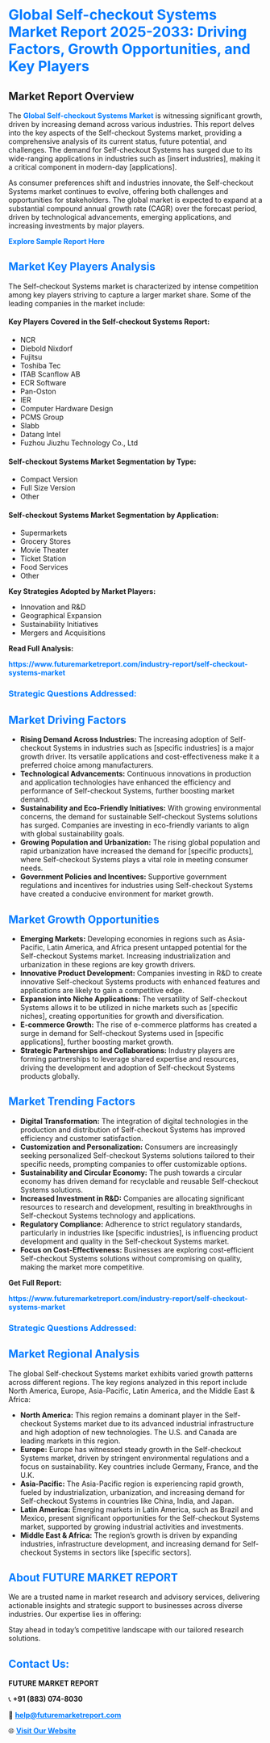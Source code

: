 <h1 style="color: #007BFF;">Global Self-checkout Systems Market Report 2025-2033: Driving Factors, Growth Opportunities, and Key Players</h1>

<section id="overview">
<h2>Market Report Overview</h2>
<p>The <a href="https://www.futuremarketreport.com/industry-report/self-checkout-systems-market" style="color: #007BFF; text-decoration: none;"><strong>Global Self-checkout Systems Market</strong></a> is witnessing significant growth, driven by increasing demand across various industries. This report delves into the key aspects of the Self-checkout Systems market, providing a comprehensive analysis of its current status, future potential, and challenges. The demand for Self-checkout Systems has surged due to its wide-ranging applications in industries such as [insert industries], making it a critical component in modern-day [applications].</p>
<p>As consumer preferences shift and industries innovate, the Self-checkout Systems market continues to evolve, offering both challenges and opportunities for stakeholders. The global market is expected to expand at a substantial compound annual growth rate (CAGR) over the forecast period, driven by technological advancements, emerging applications, and increasing investments by major players.</p>
</section>

<section id="overview">
<p><a href="https://www.futuremarketreport.com/request-sample/reportId=92806" style="color: #007BFF; text-decoration: none;"><strong>Explore Sample Report Here</strong></a></p>
</section>

<section id="key-players">
<h2 style="color: #007BFF;">Market Key Players Analysis</h2>
<p>The Self-checkout Systems market is characterized by intense competition among key players striving to capture a larger market share. Some of the leading companies in the market include:</p>
<h4>Key Players Covered in the Self-checkout Systems Report:</h4>
<ul><li>NCR</li><li>Diebold Nixdorf</li><li>Fujitsu</li><li>Toshiba Tec</li><li>ITAB Scanflow AB</li><li>ECR Software</li><li>Pan-Oston</li><li>IER</li><li>Computer Hardware Design</li><li>PCMS Group</li><li>Slabb</li><li>Datang Intel</li><li>Fuzhou Jiuzhu Technology Co., Ltd</li></ul>
<h4>Self-checkout Systems Market Segmentation by Type:</h4>
<ul><li>Compact Version</li><li>Full Size Version</li><li>Other</li></ul>

<h4>Self-checkout Systems Market Segmentation by Application:</h4>
<ul><li>Supermarkets</li><li>Grocery Stores</li><li>Movie Theater</li><li>Ticket Station</li><li>Food Services</li><li>Other</li></ul>
<p><strong>Key Strategies Adopted by Market Players:</strong></p>
<ul>
<li>Innovation and R&D</li>
<li>Geographical Expansion</li>
<li>Sustainability Initiatives</li>
<li>Mergers and Acquisitions</li>
</ul>
</section>

<section>
<p><strong>Read Full Analysis: </strong></p><a href="https://www.futuremarketreport.com/industry-report/self-checkout-systems-market" style="color: #007BFF; text-decoration: none;"><strong>https://www.futuremarketreport.com/industry-report/self-checkout-systems-market</strong></a>
<h3 style="color: #007BFF;">Strategic Questions Addressed:</h3>
</section>

<section id="driving-factors">
<h2 style="color: #007BFF;">Market Driving Factors</h2>
<ul>
<li><strong>Rising Demand Across Industries:</strong> The increasing adoption of Self-checkout Systems in industries such as [specific industries] is a major growth driver. Its versatile applications and cost-effectiveness make it a preferred choice among manufacturers.</li>
<li><strong>Technological Advancements:</strong> Continuous innovations in production and application technologies have enhanced the efficiency and performance of Self-checkout Systems, further boosting market demand.</li>
<li><strong>Sustainability and Eco-Friendly Initiatives:</strong> With growing environmental concerns, the demand for sustainable Self-checkout Systems solutions has surged. Companies are investing in eco-friendly variants to align with global sustainability goals.</li>
<li><strong>Growing Population and Urbanization:</strong> The rising global population and rapid urbanization have increased the demand for [specific products], where Self-checkout Systems plays a vital role in meeting consumer needs.</li>
<li><strong>Government Policies and Incentives:</strong> Supportive government regulations and incentives for industries using Self-checkout Systems have created a conducive environment for market growth.</li>
</ul>
</section>

<section id="growth-opportunities">
<h2 style="color: #007BFF;">Market Growth Opportunities</h2>
<ul>
<li><strong>Emerging Markets:</strong> Developing economies in regions such as Asia-Pacific, Latin America, and Africa present untapped potential for the Self-checkout Systems market. Increasing industrialization and urbanization in these regions are key growth drivers.</li>
<li><strong>Innovative Product Development:</strong> Companies investing in R&D to create innovative Self-checkout Systems products with enhanced features and applications are likely to gain a competitive edge.</li>
<li><strong>Expansion into Niche Applications:</strong> The versatility of Self-checkout Systems allows it to be utilized in niche markets such as [specific niches], creating opportunities for growth and diversification.</li>
<li><strong>E-commerce Growth:</strong> The rise of e-commerce platforms has created a surge in demand for Self-checkout Systems used in [specific applications], further boosting market growth.</li>
<li><strong>Strategic Partnerships and Collaborations:</strong> Industry players are forming partnerships to leverage shared expertise and resources, driving the development and adoption of Self-checkout Systems products globally.</li>
</ul>
</section>

<section id="trending-factors">
<h2 style="color: #007BFF;">Market Trending Factors</h2>
<ul>
<li><strong>Digital Transformation:</strong> The integration of digital technologies in the production and distribution of Self-checkout Systems has improved efficiency and customer satisfaction.</li>
<li><strong>Customization and Personalization:</strong> Consumers are increasingly seeking personalized Self-checkout Systems solutions tailored to their specific needs, prompting companies to offer customizable options.</li>
<li><strong>Sustainability and Circular Economy:</strong> The push towards a circular economy has driven demand for recyclable and reusable Self-checkout Systems solutions.</li>
<li><strong>Increased Investment in R&D:</strong> Companies are allocating significant resources to research and development, resulting in breakthroughs in Self-checkout Systems technology and applications.</li>
<li><strong>Regulatory Compliance:</strong> Adherence to strict regulatory standards, particularly in industries like [specific industries], is influencing product development and quality in the Self-checkout Systems market.</li>
<li><strong>Focus on Cost-Effectiveness:</strong> Businesses are exploring cost-efficient Self-checkout Systems solutions without compromising on quality, making the market more competitive.</li>
</ul>
</section>

<section>
<p><strong>Get Full Report: </strong></p><a href="https://www.futuremarketreport.com/industry-report/self-checkout-systems-market" style="color: #007BFF; text-decoration: none;"><strong>https://www.futuremarketreport.com/industry-report/self-checkout-systems-market</strong></a>
<h3 style="color: #007BFF;">Strategic Questions Addressed:</h3>
</section>


<section id="regional-analysis">
<h2 style="color: #007BFF;">Market Regional Analysis</h2>
<p>The global Self-checkout Systems market exhibits varied growth patterns across different regions. The key regions analyzed in this report include North America, Europe, Asia-Pacific, Latin America, and the Middle East & Africa:</p>
<ul>
<li><strong>North America:</strong> This region remains a dominant player in the Self-checkout Systems market due to its advanced industrial infrastructure and high adoption of new technologies. The U.S. and Canada are leading markets in this region.</li>
<li><strong>Europe:</strong> Europe has witnessed steady growth in the Self-checkout Systems market, driven by stringent environmental regulations and a focus on sustainability. Key countries include Germany, France, and the U.K.</li>
<li><strong>Asia-Pacific:</strong> The Asia-Pacific region is experiencing rapid growth, fueled by industrialization, urbanization, and increasing demand for Self-checkout Systems in countries like China, India, and Japan.</li>
<li><strong>Latin America:</strong> Emerging markets in Latin America, such as Brazil and Mexico, present significant opportunities for the Self-checkout Systems market, supported by growing industrial activities and investments.</li>
<li><strong>Middle East & Africa:</strong> The region’s growth is driven by expanding industries, infrastructure development, and increasing demand for Self-checkout Systems in sectors like [specific sectors].</li>
</ul>
</section>

<footer>
<h2 style="color: #007BFF;">About FUTURE MARKET REPORT</h2>
<p>We are a trusted name in market research and advisory services, delivering actionable insights and strategic support to businesses across diverse industries. Our expertise lies in offering:</p>

<p>Stay ahead in today’s competitive landscape with our tailored research solutions.</p>

<h2 style="color: #007BFF;">Contact Us:</h2>
<p><strong>FUTURE MARKET REPORT</strong></p>
<p>📞 <strong>+91 (883) 074-8030</strong></p>
<p>📧 <strong><a href="mailto:help@futuremarketreport.com" style="color: #007BFF;">help@futuremarketreport.com</a></strong></p>
<p>🌐 <strong><a href="https://www.futuremarketreport.com/" style="color: #007BFF;">Visit Our Website</a></strong></p>
</footer>